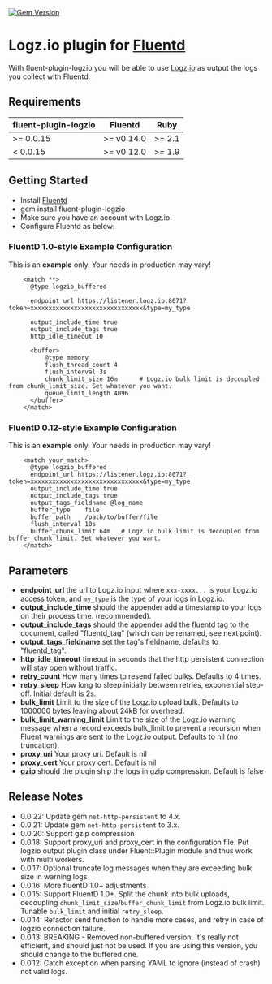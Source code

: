 [![Gem Version](https://badge.fury.io/rb/fluent-plugin-logzio.svg)](https://badge.fury.io/rb/fluent-plugin-logzio)

Logz.io plugin for [Fluentd](http://www.fluentd.org)
=============
With fluent-plugin-logzio you will be able to use [Logz.io](http://logz.io) as output the logs you collect with Fluentd.

## Requirements

| fluent-plugin-logzio      | Fluentd     | Ruby   |
|---------------------------|-------------|--------|
| >= 0.0.15                 | >= v0.14.0  | >= 2.1 |
|  < 0.0.15                 | >= v0.12.0  | >= 1.9 |

## Getting Started
* Install [Fluentd](http://www.fluentd.org/download)
* gem install fluent-plugin-logzio
* Make sure you have an account with Logz.io.
* Configure Fluentd as below:

### FluentD 1.0-style Example Configuration

This is an **example** only. Your needs in production may vary!

```
    <match **>
      @type logzio_buffered

      endpoint_url https://listener.logz.io:8071?token=xxxxxxxxxxxxxxxxxxxxxxxxxxxxxxx&type=my_type

      output_include_time true
      output_include_tags true
      http_idle_timeout 10

      <buffer>
          @type memory
          flush_thread_count 4
          flush_interval 3s
          chunk_limit_size 16m      # Logz.io bulk limit is decoupled from chunk_limit_size. Set whatever you want.
          queue_limit_length 4096
      </buffer>
    </match>
```

### FluentD 0.12-style Example Configuration

This is an **example** only. Your needs in production may vary!

```
    <match your_match>
      @type logzio_buffered
      endpoint_url https://listener.logz.io:8071?token=xxxxxxxxxxxxxxxxxxxxxxxxxxxxxxx&type=my_type
      output_include_time true
      output_include_tags true
      output_tags_fieldname @log_name
      buffer_type    file
      buffer_path    /path/to/buffer/file
      flush_interval 10s
      buffer_chunk_limit 64m   # Logz.io bulk limit is decoupled from buffer_chunk_limit. Set whatever you want.
    </match>
```

## Parameters
* **endpoint_url** the url to Logz.io input where `xxx-xxxx...` is your Logz.io access token, and `my_type` is the type of your logs in Logz.io.
* **output_include_time** should the appender add a timestamp to your logs on their process time. (recommended).
* **output_include_tags** should the appender add the fluentd tag to the document, called "fluentd_tag" (which can be renamed, see next point).
* **output_tags_fieldname** set the tag's fieldname, defaults to "fluentd_tag".
* **http_idle_timeout** timeout in seconds that the http persistent connection will stay open without traffic.
* **retry_count** How many times to resend failed bulks. Defaults to 4 times.
* **retry_sleep** How long to sleep initially between retries, exponential step-off. Initial default is 2s.
* **bulk_limit** Limit to the size of the Logz.io upload bulk. Defaults to 1000000 bytes leaving about 24kB for overhead.
* **bulk_limit_warning_limit** Limit to the size of the Logz.io warning message when a record exceeds bulk_limit to prevent a recursion when Fluent warnings are sent to the Logz.io output.  Defaults to nil (no truncation).
* **proxy_uri** Your proxy uri. Default is nil
* **proxy_cert** Your proxy cert. Default is nil
* **gzip** should the plugin ship the logs in gzip compression. Default is false


## Release Notes
- 0.0.22: Update gem `net-http-persistent` to 4.x.
- 0.0.21: Update gem `net-http-persistent` to 3.x.
- 0.0.20: Support gzip compression
- 0.0.18: Support proxy_uri and proxy_cert in the configuration file. Put logzio output plugin class under Fluent::Plugin module and thus work with multi workers.
- 0.0.17: Optional truncate log messages when they are exceeding bulk size in warning logs
- 0.0.16: More fluentD 1.0+ adjustments
- 0.0.15: Support FluentD 1.0+. Split the chunk into bulk uploads, decoupling `chunk_limit_size`/`buffer_chunk_limit` from Logz.io bulk limit. Tunable `bulk_limit` and initial `retry_sleep`.
- 0.0.14: Refactor send function to handle more cases, and retry in case of logzio connection failure.
- 0.0.13: BREAKING - Removed non-buffered version. It's really not efficient, and should just not be used. If you are using this version, you should change to the buffered one.
- 0.0.12: Catch exception when parsing YAML to ignore (instead of crash) not valid logs.
